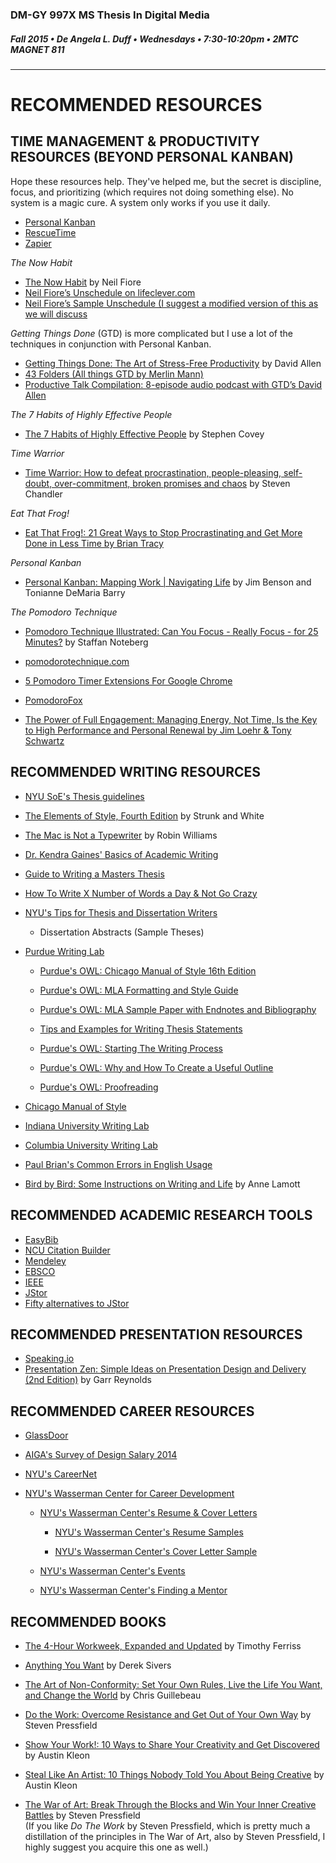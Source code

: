 ### DM-GY 997X MS Thesis In Digital Media
##### Fall 2015 • De Angela L. Duff • Wednesdays • 7:30-10:20pm • 2MTC MAGNET 811 

---

# RECOMMENDED RESOURCES

## TIME MANAGEMENT & PRODUCTIVITY RESOURCES (BEYOND PERSONAL KANBAN)

Hope these resources help. They've helped me, but the secret is discipline, focus, and prioritizing (which requires not doing something else). No system is a magic cure. A system only works if you use it daily.
* [Personal Kanban](http://www.personalkanban.com)
* [RescueTime](http://rescuetime.com) 
* [Zapier](http://zapier.com)


*The Now Habit*

* [The Now Habit](http://www.amazon.com/Now-Habit-Overcoming-Procrastination-Guilt-Free/dp/1585425524/ref=sr_1_1?ie=UTF8&qid=1420844824&sr=8-1&keywords=neil+fiore) by Neil Fiore
* [Neil Fiore’s Unschedule on lifeclever.com](http://www.lifeclever.com/how-to-unschedule-your-work-and-enjoy-guilt-free-play)
* [Neil Fiore’s Sample Unschedule (I suggest a modified version of this as we will discuss](http://www.neilfiore.com/nowhabit-schedule.shtml)

*Getting Things Done* (GTD) is more complicated but I use a lot of the techniques in conjunction with Personal Kanban.
* [Getting Things Done: The Art of Stress-Free Productivity](http://www.amazon.com/Getting-Things-Done-Stress-Free-Productivity/dp/0142000280/ref=sr_1_1?ie=UTF8&qid=1420844841&sr=8-1&keywords=getting+things+done) by David Allen
* [43 Folders (All things GTD by Merlin Mann)](http://www.43folders.com)
* [Productive Talk Compilation: 8-episode audio podcast with GTD’s David Allen](http://www.43folders.com/2006/11/28/productive-talk-comp)

*The 7 Habits of Highly Effective People*
* [The 7 Habits of Highly Effective People](http://www.amazon.com/7-Habits-Highly-Effective-People/dp/0935721800/ref=sr_1_2?ie=UTF8&qid=1420844862&sr=8-2&keywords=7+habits+of+highly+effective+people) by Stephen Covey

*Time Warrior*
* [Time Warrior: How to defeat procrastination, people-pleasing, self-doubt, over-commitment, broken promises and chaos](http://www.amazon.com/Time-Warrior-procrastination-people-pleasing-over-commitment/dp/1600250378/ref=sr_1_1?s=books&ie=UTF8&qid=1312385159&sr=1-1) by Steven Chandler

*Eat That Frog!*
* [Eat That Frog!: 21 Great Ways to Stop Procrastinating and Get More Done in Less Time by Brian Tracy](http://www.amazon.com/Eat-That-Frog-Great-Procrastinating/dp/1576754227/ref=sr_1_1?s=books&ie=UTF8&qid=1358357240&sr=1-1)

*Personal Kanban*
* [Personal Kanban: Mapping Work | Navigating Life](http://www.amazon.com/Personal-Kanban-Mapping-Work-Navigating/dp/1453802266/ref=sr_1_1?s=books&ie=UTF8&qid=1358043876&sr=1-1&keywords=personal+kanban) by Jim Benson and Tonianne DeMaria Barry 

*The Pomodoro Technique*
* [Pomodoro Technique Illustrated: Can You Focus - Really Focus - for
25 Minutes?](http://www.amazon.com/Pomodoro-Technique-Illustrated-Minutes-Pragmatic/dp/1934356506/ref=sr_1_1?s=books&ie=UTF8&qid=1358372303&sr=1-1) by Staffan Noteberg

* [pomodorotechnique.com](http://pomodorotechnique.com/)

* [5 Pomodoro Timer Extensions For Google Chrome](http://www.ilovefreesoftware.com/05/featured/pomodoro-timer-extensions-google-chrome.html)

* [PomodoroFox](https://addons.mozilla.org/en-US/firefox/addon/pomodorofox)

* [The Power of Full Engagement: Managing Energy, Not Time, Is the Key to High Performance and Personal Renewal by Jim Loehr & Tony Schwartz](http://www.amazon.com/The-Power-Full-Engagement-Performance/dp/0743226755/ref=sr_1_5?ie=UTF8&qid=1358355636&sr=8-5&keywords=tony+schwartz)


## RECOMMENDED WRITING RESOURCES

* [NYU SoE's Thesis guidelines](http://engineering.nyu.edu/files/Master's%20Thesis%20and%20Project%20Guidelines_March2014%20version.pdf)

* [The Elements of Style, Fourth Edition](http://www.amazon.com/Elements-Style-Fourth-William-Strunk/dp/020530902X/ref=sr_1_1?ie=UTF8&qid=1422276317&sr=8-1&keywords=stunk+and+whites+elements+of+style) by Strunk and White

* [The Mac is Not a Typewriter](http://www.amazon.com/Mac-Not-Typewriter-2nd/dp/0201782634/ref=sr_1_1?ie=UTF8&qid=1422276493&sr=8-1&keywords=the+mac+is+not+a+typewriter) by Robin Williams

* [Dr. Kendra Gaines' Basics of Academic Writing](http://www.gwr.arizona.edu/content-topics.htm)
     
* [Guide to Writing a Masters Thesis](http://www.kf.vu.lt/dokumentai/Uzsienio%20reikalai/Masters_Thesis_Guide.pdf)

* [How To Write X Number of Words a Day & Not Go Crazy](http://thesiswhisperer.com/2011/03/24/how-to-write-1000-words-a-day-and-not-go-bat-shit-crazy)

* [NYU's Tips for Thesis and Dissertation Writers](http://guides.nyu.edu/content.php?pid=31133&sid=1112487)
  * Dissertation Abstracts (Sample Theses)


* [Purdue Writing Lab](http://owl.english.purdue.edu/owl/)

  * [Purdue's OWL: Chicago Manual of Style 16th Edition](https://owl.english.purdue.edu/owl/resource/717/01/)

  * [Purdue's OWL: MLA Formatting and Style Guide](https://owl.english.purdue.edu/owl/resource/747/01)

  * [Purdue's OWL: MLA Sample Paper with Endnotes and Bibliography](https://owl.english.purdue.edu/media/pdf/20090701095636_747.pdf)

  * [Tips and Examples for Writing Thesis Statements](https://owl.english.purdue.edu/owl/resource/587/1/)

  * [Purdue's OWL: Starting The Writing Process](https://owl.english.purdue.edu/owl/resource/544/02/)

  * [Purdue's OWL: Why and How To Create a Useful Outline](https://owl.english.purdue.edu/owl/resource/544/02/)

  * [Purdue's OWL: Proofreading](https://owl.english.purdue.edu/owl/resource/561/1/)

* [Chicago Manual of Style](http://www.chicagomanualofstyle.org/home.html)

* [Indiana University Writing Lab](http://www.indiana.edu/~wts/pamphlets/thesis_statement.shtml)

* [Columbia University Writing Lab](http://www.ldeo.columbia.edu/~martins/sen_sem/thesis_org.html) 

* [Paul Brian's Common Errors in English Usage](http://public.wsu.edu/~brians/errors/errors.html)

* [Bird by Bird: Some Instructions on Writing and Life](http://www.amazon.com/Bird-Some-Instructions-Writing-Life/dp/0385480016/ref=sr_1_1?ie=UTF8&qid=1421432230&sr=8-1&keywords=bird+by+bird) by Anne Lamott


## RECOMMENDED ACADEMIC RESEARCH TOOLS
* [EasyBib](http://www.easybib.com)
* [NCU Citation Builder](http://www.lib.ncsu.edu/citationbuilder)
* [Mendeley](http://www.mendeley.com)
* [EBSCO](http://ejournals.ebsco.com/)
* [IEEE](http://www.ieee.org)
* [JStor](http://www.jstor.org)
* [Fifty alternatives to JStor](http://www.similarsitesearch.com/alternatives-to/jstor.org)


## RECOMMENDED PRESENTATION RESOURCES

* [Speaking.io](http://speaking.io)
* [Presentation Zen: Simple Ideas on Presentation Design and Delivery (2nd Edition)](http://www.amazon.com/Presentation-Zen-Simple-Delivery-Edition/dp/0321811984/ref=sr_1_4?ie=UTF8&qid=1358102885&sr=8-4&keywords=presentation+zen) by Garr Reynolds


## RECOMMENDED CAREER RESOURCES

* [GlassDoor](http://www.glassdoor.com/index.htm)

* [AIGA's Survey of Design Salary 2014](http://designsalaries.aiga.org)

* [NYU's CareerNet](https://nyu-csm.symplicity.com/students)

* [NYU's Wasserman Center for Career Development](http://www.nyu.edu/life/resources-and-services/career-development/prepare-for-the-job-search.html)

  * [NYU's Wasserman Center's Resume &amp; Cover Letters](http://www.nyu.edu/life/resources-and-services/career-development/prepare-for-the-job-search/resumes-and-cover-letters.html)

    * [NYU's Wasserman Center's Resume Samples](http://www.nyu.edu/content/dam/nyu/wasserman/documents/Resume%20samples.pdf)
  
    * [NYU's Wasserman Center's Cover Letter Sample](http://www.nyu.edu/content/dam/nyu/wasserman/documents/cover%20letter%20sample.pdf)

  * [NYU's Wasserman Center's Events](https://events.nyu.edu/#view/all/group/wasserman-center)

  * [NYU's Wasserman Center's Finding a Mentor](http://www.nyu.edu/life/resources-and-services/career-development/prepare-for-the-job-search/finding-a-mentor.html)


## RECOMMENDED BOOKS

* [The 4-Hour Workweek, Expanded and Updated](http://www.amazon.com/4-Hour-Workweek-Expanded-Updated-Cutting-Edge/dp/0307465357/ref=sr_1_2?s=books&ie=UTF8&qid=1312561321&sr=1-2) by Timothy Ferriss

* [Anything You Want](http://www.amazon.com/Anything-You-Want-Derek-Sivers/dp/1936719118/ref=sr_1_1?s=books&ie=UTF8&qid=1312561032&sr=1-1) by Derek Sivers 

* [The Art of Non-Conformity: Set Your Own Rules, Live the Life You Want, and Change the World](http://www.amazon.com/Art-Non-Conformity-Rules-Change-World/dp/0399536108/ref=sr_1_1?s=books&ie=UTF8&qid=1312561247&sr=1-1) by Chris Guillebeau

* [Do the Work: Overcome Resistance and Get Out of Your Own Way](http://www.amazon.com/Do-Work-Overcome-Resistance-Your/dp/1936891379/ref=sr_1_1?ie=UTF8&qid=1440022776&sr=8-1&keywords=do+the+work) by Steven Pressfield

* [Show Your Work!: 10 Ways to Share Your Creativity and Get Discovered ](http://www.amazon.com/Show-Your-Work-Creativity-Discovered/dp/076117897X/ref=sr_1_1?ie=UTF8&qid=1440022873&sr=8-1&keywords=show+your+work) by Austin Kleon

* [Steal Like An Artist: 10 Things Nobody Told You About Being Creative](http://www.amazon.com/Steal-Like-Artist-Things-Creative/dp/0761169253/ref=sr_1_1?ie=UTF8&qid=1422468736&sr=8-1&keywords=steal+like+an+artist) by Austin Kleon

* [The War of Art: Break Through the Blocks and Win Your Inner Creative Battles](http://www.amazon.com/War-Art-Through-Creative-Battles/dp/0446691437/) by Steven Pressfield<br>(If you like *Do The Work* by Steven Pressfield, which is pretty much a distillation of the principles in The War of Art, also by Steven Pressfield, I highly suggest you acquire this one as well.)